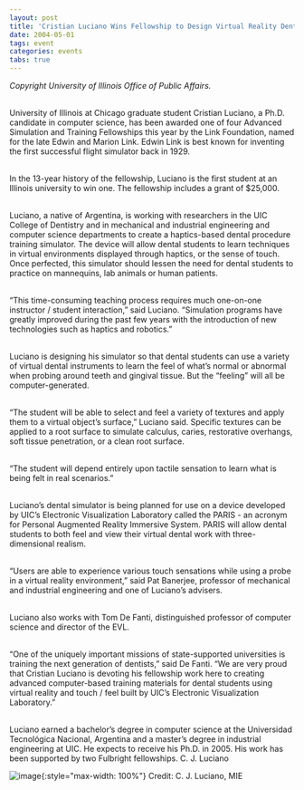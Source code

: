 ```yaml
---
layout: post
title: 'Cristian Luciano Wins Fellowship to Design Virtual Reality Dentistry Simulator'
date: 2004-05-01
tags: event
categories: events
tabs: true
---
```


<em>Copyright University of Illinois Office of Public Affairs.</em><br><br>

University of Illinois at Chicago graduate student Cristian Luciano, a Ph.D. candidate in computer science, has been awarded one of four Advanced Simulation and Training Fellowships this year by the Link Foundation, named for the late Edwin and Marion Link. Edwin Link is best known for inventing the first successful flight simulator back in 1929.<br><br>

In the 13-year history of the fellowship, Luciano is the first student at an Illinois university to win one. The fellowship includes a grant of $25,000.<br><br>

Luciano, a native of Argentina, is working with researchers in the UIC College of Dentistry and in mechanical and industrial engineering and computer science departments to create a haptics-based dental procedure training simulator. The device will allow dental students to learn techniques in virtual environments displayed through haptics, or the sense of touch. Once perfected, this simulator should lessen the need for dental students to practice on mannequins, lab animals or human patients.<br><br>

&ldquo;This time-consuming teaching process requires much one-on-one instructor / student interaction,&rdquo; said Luciano. &ldquo;Simulation programs have greatly improved during the past few years with the introduction of new technologies such as haptics and robotics.&rdquo;<br><br>

Luciano is designing his simulator so that dental students can use a variety of virtual dental instruments to learn the feel of what&rsquo;s normal or abnormal when probing around teeth and gingival tissue. But the &ldquo;feeling&rdquo; will all be computer-generated.<br><br>

&ldquo;The student will be able to select and feel a variety of textures and apply them to a virtual object&rsquo;s surface,&rdquo; Luciano said. Specific textures can be applied to a root surface to simulate calculus, caries, restorative overhangs, soft tissue penetration, or a clean root surface.<br><br>

&ldquo;The student will depend entirely upon tactile sensation to learn what is being felt in real scenarios.&rdquo;<br><br>

Luciano&rsquo;s dental simulator is being planned for use on a device developed by UIC&rsquo;s Electronic Visualization Laboratory called the PARIS - an acronym for Personal Augmented Reality Immersive System. PARIS will allow dental students to both feel and view their virtual dental work with three-dimensional realism.<br><br>

&ldquo;Users are able to experience various touch sensations while using a probe in a virtual reality environment,&rdquo; said Pat Banerjee, professor of mechanical and industrial engineering and one of Luciano&rsquo;s advisers.<br><br>

Luciano also works with Tom De Fanti, distinguished professor of computer science and director of the EVL.<br><br>

&ldquo;One of the uniquely important missions of state-supported universities is training the next generation of dentists,&rdquo; said De Fanti. &ldquo;We are very proud that Cristian Luciano is devoting his fellowship work here to creating advanced computer-based training materials for dental students using virtual reality and touch / feel built by UIC&rsquo;s Electronic Visualization Laboratory.&rdquo;<br><br>

Luciano earned a bachelor&rsquo;s degree in computer science at the Universidad Tecnol&oacute;gica Nacional, Argentina and a master&rsquo;s degree in industrial engineering at UIC. He expects to receive his Ph.D. in 2005. His work has been supported by two Fulbright fellowships.
C. J. Luciano

![image](https://www.evl.uic.edu/output/originals/c_luciano.jpg-srcw.jpg){:style="max-width: 100%"}
Credit: C. J. Luciano, MIE


